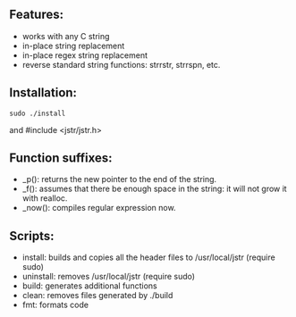 ## Features:
- works with any C string
- in-place string replacement
- in-place regex string replacement
- reverse standard string functions: strrstr, strrspn, etc.
## Installation:
```
sudo ./install
```
and #include <jstr/jstr.h>
## Function suffixes:
- _p(): returns the new pointer to the end of the string.
- _f(): assumes that there be enough space in the string: it will not grow it with realloc.
- _now(): compiles regular expression now.
## Scripts:
- install: builds and copies all the header files to /usr/local/jstr (require sudo)
- uninstall: removes /usr/local/jstr (require sudo)
- build: generates additional functions
- clean: removes files generated by ./build
- fmt: formats code

